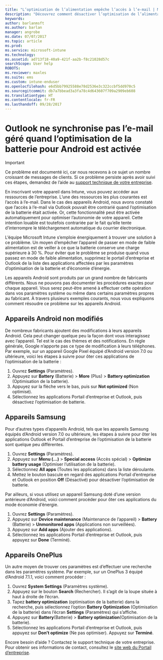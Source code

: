 ```yaml
---
title: "L’optimisation de l’alimentation empêche l’accès à l’e-mail | Microsoft Docs"
description: "Découvrez comment désactiver l’optimisation de l’alimentation pour Android pour être certain d’obtenir vos e-mails."
keywords: 
author: barlanmsft
ms.author: barlan
manager: angrobe
ms.date: 07/07/2017
ms.topic: article
ms.prod: 
ms.service: microsoft-intune
ms.technology: 
ms.assetid: ad713f18-40a9-421f-aa2b-f8c21028d57c
searchScope: User help
ROBOTS: 
ms.reviewer: maxles
ms.suite: ems
ms.custom: intune-enduser
ms.openlocfilehash: e6d5bb79925588e78d2536e3c322ccbf5dd970c5
ms.sourcegitcommit: db7a7bbead3a3fa78c4d643607f709a2909eb608
ms.translationtype: HT
ms.contentlocale: fr-FR
ms.lasthandoff: 09/28/2017
---
```

# <a name="outlook-wont-sync-managed-email-when-battery-optimization-for-android-is-turned-on"></a>Outlook ne synchronise pas l’e-mail géré quand l’optimisation de la batterie pour Android est activée

> [!IMPORTANT]
> Ce problème est documenté ici, car nous recevons à ce sujet un nombre croissant de messages de clients. Si ce problème persiste après avoir suivi ces étapes, demandez de l’aide au [support technique de votre entreprise](https://portal.manage.microsoft.com).

En inscrivant votre appareil dans Intune, vous pouvez accéder aux ressources de l’entreprise. L’une des ressources les plus courantes est l’accès à l’e-mail. Dans le cas des appareils Android, nous avons constaté que l’accès à l’e-mail via Outlook pouvait être contrarié quand l’optimisation de la batterie était activée. Or, cette fonctionnalité peut être activée automatiquement pour optimiser l’autonomie de votre appareil. Cette intention louable est toutefois contrariée par le fait qu’elle tente d’interrompre le téléchargement automatique du courrier électronique.

L’équipe Microsoft Intune s’emploie énergiquement à trouver une solution à ce problème. Un moyen d’empêcher l’appareil de passer en mode de faible alimentation est de veiller à ce que la batterie conserve une charge supérieure à 30 %. Pour éviter que le problème se produise quand vous passez en mode de faible alimentation, supprimez le portail d’entreprise et Outlook de la liste des applications affectées par les paramètres d’optimisation de la batterie et d’économie d’énergie.

Les appareils Android sont produits par un grand nombre de fabricants différents. Nous ne pouvons pas documenter les procédures exactes pour chaque appareil. Vous serez peut-être amené à effectuer cette opération dans vos paramètres système ou même dans certains paramètres propres au fabricant. À travers plusieurs exemples courants, nous vous expliquons comment résoudre ce problème sur les appareils Android.

## <a name="unmodified-android-devices"></a>Appareils Android non modifiés

De nombreux fabricants ajoutent des modifications à leurs appareils Android. Cela peut changer quelque peu la façon dont vous interagissez avec l’appareil. Tel est le cas des thèmes et des notifications. En règle générale, Google n’apporte pas ce type de modification à leurs téléphones. Par exemple, sur un appareil Google Pixel équipé d’Android version 7.0 ou ultérieure, voici les étapes à suivre pour ôter ces applications de l’optimisation de la batterie :

1. Ouvrez **Settings** (Paramètres).
2. Appuyez sur **Battery** (Batterie) > **More** (Plus) > **Battery optimization** (Optimisation de la batterie).
3. Appuyez sur la flèche vers le bas, puis sur **Not optimized** (Non optimisé).
4. Sélectionnez les applications Portail d’entreprise et Outlook, puis désactivez l’optimisation de batterie.

## <a name="samsung-devices"></a>Appareils Samsung

Pour d’autres types d’appareils Android, tels que les appareils Samsung équipés d’Android version 7.0 ou ultérieure, les étapes à suivre pour ôter les applications Outlook et Portail d’entreprise de l’optimisation de la batterie sont quelque peu différentes.

1. Ouvrez **Settings** (Paramètres).
2. Appuyez sur **Menu (...)**  > **Special access** (Accès spécial) > **Optimize battery usage** (Optimiser l’utilisation de la batterie).
3. Sélectionnez **All apps** (Toutes les applications) dans la liste déroulante.
4. Mettez le bouton bascule en regard des applications Portail d’entreprise et Outlook en position **Off** (Désactivé) pour désactiver l’optimisation de batterie.

Par ailleurs, si vous utilisez un appareil Samsung doté d’une version antérieure d’Android, voici comment procéder pour ôter ces applications du mode économie d’énergie.

1. Ouvrez **Settings** (Paramètres).
2. Appuyez sur **Device maintenance** (Maintenance de l’appareil) > **Battery** (Batterie) > **Unmonitored apps** (Applications non surveillées).
3. Appuyez sur **Add apps** (Ajouter des applications).
4. Sélectionnez les applications Portail d’entreprise et Outlook, puis appuyez sur **Done** (Terminé).

## <a name="oneplus-devices"></a>Appareils OnePlus

Un autre moyen de trouver ces paramètres est d’effectuer une recherche dans les paramètres système. Par exemple, sur un OnePlus 3 équipé d’Android 7.1.1, voici comment procéder : 

1. Ouvrez **System Settings** (Paramètres système). 
2. Appuyez sur le bouton **Search** (Rechercher). Il s’agit de la loupe située à haut à droite de l’écran. 
3. Tapez **battery optimization** (optimisation de la batterie) dans la recherche, puis sélectionnez l’option **Battery Optimization** (Optimisation de la batterie) dans l’écran **Settings** (Paramètres) qui s’affiche. 
4. Appuyez sur **Battery**(Batterie) > **Battery optimization**(Optimisation de la batterie).
5. Sélectionnez les applications Portail d’entreprise et Outlook, puis appuyez sur **Don’t optimize** (Ne pas optimiser). Appuyez sur **Terminé**.

<!--On a OnePlus 5 device with Android 7.1.1, you would follow these steps to remove these apps from battery optimization:
1. Open **Settings**.
2. Tap **Battery** > **Battery optimization**.
3. Select the Company Portal and Outlook apps, then select **Don’t optimize**. Tap **Done**.-->

Encore besoin d’aide ? Contactez le support technique de votre entreprise. Pour obtenir ses informations de contact, consultez le [site web du Portail d’entreprise](https://portal.manage.microsoft.com).
